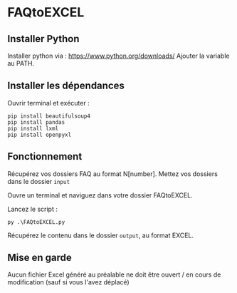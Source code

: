 # FAQtoEXCEL

## Installer Python
Installer python via : https://www.python.org/downloads/
Ajouter la variable au PATH.

## Installer les dépendances
Ouvrir terminal et exécuter :

    pip install beautifulsoup4
    pip install pandas
    pip install lxml
    pip install openpyxl

## Fonctionnement
Récupérez vos dossiers FAQ au format N[number].
Mettez vos dossiers dans le dossier `input`

Ouvre un terminal et naviguez dans votre dossier FAQtoEXCEL.

Lancez le script : 

    py .\FAQtoEXCEL.py
    
Récupérez le contenu dans le dossier `output`, au format EXCEL.

## Mise en garde
Aucun fichier Excel généré au préalable ne doit être ouvert / en cours de modification (sauf si vous l'avez déplacé)